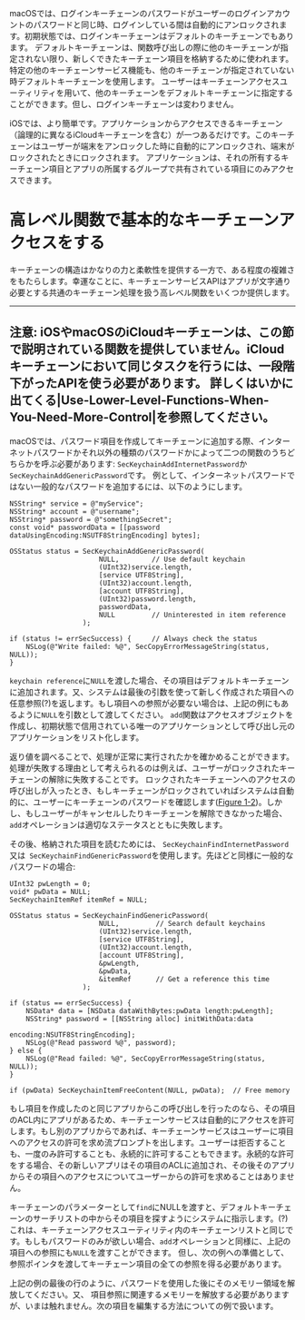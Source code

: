 macOSでは、ログインキーチェーンのパスワードがユーザーのログインアカウントのパスワードと同じ時、ログインしている間は自動的にアンロックされます。初期状態では、ログインキーチェーンはデフォルトのキーチェーンでもあります。
デフォルトキーチェーンは、関数呼び出しの際に他のキーチェーンが指定されない限り、新しくできたキーチェーン項目を格納するために使われます。特定の他のキーチェーンサービス機能も、他のキーチェーンが指定されていない時デフォルトキーチェーンを使用します。
ユーザーはキーチェーンアクセスユーティリティを用いて、他のキーチェーンをデフォルトキーチェーンに指定することができます。但し、ログインキーチェーンは変わりません。

iOSでは、より簡単です。アプリケーションからアクセスできるキーチェーン（論理的に異なるiCloudキーチェーンを含む）が一つあるだけです。このキーチェーンはユーザーが端末をアンロックした時に自動的にアンロックされ、端末がロックされたときにロックされます。
アプリケーションは、それの所有するキーチェーン項目とアプリの所属するグループで共有されている項目にのみアクセスできます。


# 高レベル関数で基本的なキーチェーンアクセスをする

キーチェーンの構造はかなりの力と柔軟性を提供する一方で、ある程度の複雑さをもたらします。幸運なことに、キーチェーンサービスAPIはアプリが文字通り必要とする共通のキーチェーン処理を扱う高レベル関数をいくつか提供します。

 ----------------------
注意: iOSやmacOSのiCloudキーチェーンは、この節で説明されている関数を提供していません。iCloudキーチェーンにおいて同じタスクを行うには、一段階下がったAPIを使う必要があります。
詳しくはいかに出てくる|Use-Lower-Level-Functions-When-You-Need-More-Control|を参照してください。
 ----------------------

macOSでは、パスワード項目を作成してキーチェーンに追加する際、インターネットパスワードかそれ以外の種類のパスワードかによって二つの関数のうちどちらかを呼ぶ必要があります: `SecKeychainAddInternetPassword`か`SecKeychainAddGenericPassword`です。
例として、インターネットパスワードではない一般的なパスワードを追加するには、以下のようにします。

```
NSString* service = @"myService";
NSString* account = @"username";
NSString* password = @"somethingSecret";
const void* passwordData = [[password dataUsingEncoding:NSUTF8StringEncoding] bytes];
 
OSStatus status = SecKeychainAddGenericPassword(
                      NULL,        // Use default keychain
                      (UInt32)service.length,
                      [service UTF8String],
                      (UInt32)account.length,
                      [account UTF8String],
                      (UInt32)password.length,
                      passwordData,
                      NULL         // Uninterested in item reference
                  );
 
if (status != errSecSuccess) {     // Always check the status
    NSLog(@"Write failed: %@", SecCopyErrorMessageString(status, NULL));
}
```

`keychain reference`に`NULL`を渡した場合、その項目はデフォルトキーチェーンに追加されます。又、システムは最後の引数を使って新しく作成された項目への任意参照(?)を返します。もし項目への参照が必要ない場合は、上記の例にもあるように`NULL`を引数として渡してください。
`add`関数はアクセスオブジェクトを作成し、初期状態で信用されている唯一のアプリケーションとして呼び出し元のアプリケーションをリスト化します。

返り値を調べることで、処理が正常に実行されたかを確かめることができます。処理が失敗する理由として考えられるのは例えば、ユーザーがロックされたキーチェーンの解除に失敗することです。
ロックされたキーチェーンへのアクセスの呼び出しが入ったとき、もしキーチェーンがロックされていればシステムは自動的に、ユーザーにキーチェーンのパスワードを確認します([Figure 1-2](https://developer.apple.com/library/content/documentation/Security/Conceptual/keychainServConcepts/02concepts/concepts.html#//apple_ref/doc/uid/TP30000897-CH204-SW8))。しかし、もしユーザーがキャンセルしたりキーチェーンを解除できなかった場合、`add`オペレーションは適切なステータスとともに失敗します。

その後、格納された項目を読むためには、 `SecKeychainFindInternetPassword`又は` SecKeychainFindGenericPassword`を使用します。先ほどと同様に一般的なパスワードの場合:

```
UInt32 pwLength = 0;
void* pwData = NULL;
SecKeychainItemRef itemRef = NULL;
 
OSStatus status = SecKeychainFindGenericPassword(
                      NULL,         // Search default keychains
                      (UInt32)service.length,
                      [service UTF8String],
                      (UInt32)account.length,
                      [account UTF8String],
                      &pwLength,
                      &pwData,
                      &itemRef      // Get a reference this time
                  );
 
if (status == errSecSuccess) {
    NSData* data = [NSData dataWithBytes:pwData length:pwLength];
    NSString* password = [[NSString alloc] initWithData:data
                                               encoding:NSUTF8StringEncoding];
    NSLog(@"Read password %@", password);
} else {
    NSLog(@"Read failed: %@", SecCopyErrorMessageString(status, NULL));
}
 
if (pwData) SecKeychainItemFreeContent(NULL, pwData);  // Free memory
```

もし項目を作成したのと同じアプリからこの呼び出しを行ったのなら、その項目のACL内にアプリがあるため、キーチェーンサービスは自動的にアクセスを許可します。もし別のアプリからであれば、キーチェーンサービスはユーザーに項目へのアクセスの許可を求め流プロンプトを出します。ユーザーは拒否することも、一度のみ許可することも、永続的に許可することもできます。永続的な許可をする場合、その新しいアプリはその項目のACLに追加され、その後そのアプリからその項目へのアクセスについてユーザーからの許可を求めることはありません。


キーチェーンのパラメーターとして`find`にNULLを渡すと、デフォルトキーチェーンのサーチリストの中からその項目を探すようにシステムに指示します。(?)
これは、キーチェーンアクセスユーティリティ内のキーチェーンリストと同じです。もしもパスワードのみが欲しい場合、`add`オペレーションと同様に、上記の項目への参照にも`NULL`を渡すことができます。
但し、次の例への準備として、参照ポインタを渡してキーチェーン項目の全ての参照を得る必要があります。

上記の例の最後の行のように、パスワードを使用した後にそのメモリー領域を解放してください。又、
項目参照に関連するメモリーを解放する必要がありますが、いまは触れません。次の項目を編集する方法についての例で扱います。


